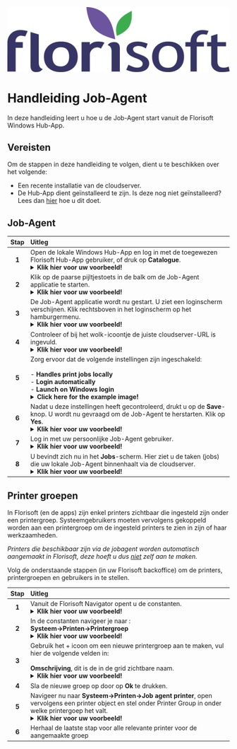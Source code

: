![Florisoft logo](https://raw.githubusercontent.com/florisoft/User.Manuals/main/fslogo.png)

# Handleiding Job-Agent

In deze handleiding leert u hoe u de Job-Agent start vanuit de Florisoft Windows Hub-App.

## Vereisten

Om de stappen in deze handleiding te volgen, dient u te beschikken over het volgende:

- Een recente installatie van de cloudserver.
- De Hub-App dient geïnstalleerd te zijn. Is deze nog niet geïnstalleerd? Lees dan [hier](https://github.com/florisoft/User.Manuals/blob/main/CLOUD%20APPLICATIONS/Hub%20App/Hub-App%20Installation%20EN.md#installing-the-windows-application) hoe u dit doet.

## Job-Agent

| Stap | Uitleg |
|:-:|:--|
| **1** | Open de lokale Windows Hub-App en log in met de toegewezen Florisoft Hub-App gebruiker, of druk op **Catalogue**. <details><summary><b>Klik hier voor uw voorbeeld!</b></summary><img src="Media/1.png"></details>|
| **2** | Klik op de paarse pijltjestoets in de balk om de Job-Agent applicatie te starten.<details><summary><b>Klik hier voor uw voorbeeld!</b></summary><img src="Media/2.png"></details>|
| **3** | De Job-Agent applicatie wordt nu gestart. U ziet een loginscherm verschijnen. Klik rechtsboven in het loginscherm op het hamburgermenu. <details><summary><b>Klik hier voor uw voorbeeld!</b></summary><img src="Media/3.png"></details>|
| **4** | Controleer of bij het wolk-icoontje de juiste cloudserver-URL is ingevuld. <details><summary><b>Klik hier voor uw voorbeeld!</b></summary><img src="Media/4.png"></details>|
| **5** | Zorg ervoor dat de volgende instellingen zijn ingeschakeld:<br><br>- **Handles print jobs locally**<br>- **Login automatically**<br>- **Launch on Windows login** <details><summary><b>Click here for the example image!</b></summary><img src="Media/4.png"></details>|
| **6** | Nadat u deze instellingen heeft gecontroleerd, drukt u op de **Save**-knop. U wordt nu gevraagd om de Job-Agent te herstarten. Klik op **Yes**. <details><summary><b>Klik hier voor uw voorbeeld!</b></summary><img src="Media/5.png"></details>|
| **7** | Log in met uw persoonlijke Job-Agent gebruiker.<details><summary><b>Klik hier voor uw voorbeeld!</b></summary><img src="Media/6.png"></details> |
| **8** | U bevindt zich nu in het **Jobs**-scherm. Hier ziet u de taken (jobs) die uw lokale Job-Agent binnenhaalt via de cloudserver.<details><summary><b>Klik hier voor uw voorbeeld!</b></summary><img src="Media/7.png"></details> |

## Printer groepen

In Florisoft (en de apps) zijn enkel printers zichtbaar die ingesteld zijn onder een printergroep.
Systeemgebruikers moeten vervolgens gekoppeld worden aan een printergroep om de ingesteld printers te zien in zijn of haar werkzaamheden.

*Printers die beschikbaar zijn via de jobagent worden automatisch aangemaakt in Florisoft, deze hoeft u dus <u>niet</u> zelf aan te maken.*

Volg de onderstaande stappen (in uw Florisoft backoffice) om de printers, printergroepen en gebruikers in te stellen.

|Stap|Uitleg|
|:-:|:--|
|**1**|Vanuit de Florisoft Navigator opent u de constanten.<details><summary><b>Klik hier voor uw voorbeeld!</b></summary><img src="Media/PrinterGroup/1.png"></details>|
|**2**|In de constanten navigeer je naar :<br>**Systeem→Printen→Printergroep**<details><summary><b>Klik hier voor uw voorbeeld!</b></summary><img src="Media/PrinterGroup/2.png"></details>|
|**3**|Gebruik het + icoon om een nieuwe printergroep aan te maken, vul hier de volgende velden in:<br><br>**Omschrijving**, dit is de in de grid zichtbare naam.<details><summary><b>Klik hier voor uw voorbeeld!</b></summary><img src="Media/PrinterGroup/2.png"></details>|
|**4**|Sla de nieuwe groep op door op **Ok** te drukken.|
|**5**|Navigeer nu naar **Systeem→Printen→Job agent printer**, open vervolgens een printer object en stel onder Printer Group in onder welke printergoep het valt.<details><summary><b>Klik hier voor uw voorbeeld!</b></summary><img src="Media/PrinterGroup/3.png"></details>|
|**6**|Herhaal de laatste stap voor alle relevante printer voor de aangemaakte groep|